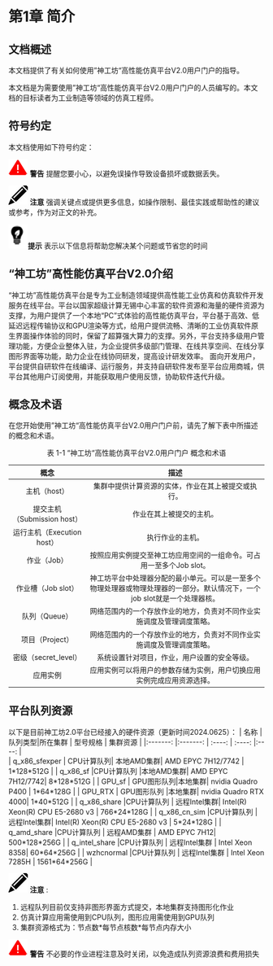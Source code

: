 # 第1章 简介

##  文档概述

<!-- <div id="GUI_app"></div>

<span id="jump">跳转到的地方</span> -->

本文档提供了有关如何使用”神工坊“高性能仿真平台V2.0用户门户的指导。

本文档是为需要使用”神工坊“高性能仿真平台V2.0用户门户的人员编写的。本文档的目标读者为工业制造等领域的仿真工程师。


## 符号约定

本文档使用如下符号约定：

![](figs/warn.png) **警告** 提醒您要小心，以避免误操作导致设备损坏或数据丢失。

![](figs/notice.png) **注意** 强调关键点或提供更多信息，如操作限制、最佳实践或帮助性的建议或参考，作为对正文的补充。

![](figs/hint.png)**提示** 表示以下信息将帮助您解决某个问题或节省您的时间

## “神工坊”高性能仿真平台V2.0介绍

“神工坊”高性能仿真平台是专为工业制造领域提供高性能工业仿真和仿真软件开发服务在线平台。平台以国家超级计算无锡中心丰富的软件资源和海量的硬件资源为支撑，为用户提供了一个本地“PC”式体验的高性能仿真平台，平台基于高效、低延迟远程传输协议和GPU渲染等方式，给用户提供流畅、清晰的工业仿真软件原生界面操作体验的同时，保留了超算强大算力的支撑。另外，平台支持多级用户管理功能，方便企业整体入驻，为企业提供多级部门管理、在线共享空间、在线分享图形界面等功能，助力企业在线协同研发，提高设计研发效率。
面向开发用户，平台提供自研软件在线编译、运行服务，并支持自研软件发布至平台应用商城，供平台其他用户订阅使用，并能获取用户使用反馈，协助软件迭代升级。

## 概念及术语
在您开始使用”神工坊“高性能仿真平台V2.0用户门户前，请先了解下表中所描述的概念和术语。

<center>表 1-1 “神工坊“高性能仿真平台V2.0用户门户 概念和术语</center>

| 概念     | 描述 |
|  :-------:        | :----:  |
| 主机（host） | 集群中提供计算资源的实体，作业在其上被提交或执行。 |
| 提交主机（Submission host） | 作业在其上被提交的主机。 |
| 运行主机（Execution host） | 执行作业的主机。 |
| 作业（Job） | 按照应用实例提交至神工坊应用空间的一组命令。可占用一至多个Job slot。 |
| 作业槽（Job slot） | 神工坊平台中处理器分配的最小单元。可以是一至多个物理处理器或物理处理器的一部分。默认情况下，一个job slot就是一个处理器核。 |
| 队列（Queue） | 网络范围内的一个存放作业的地方，负责对不同作业实施调度及管理调度策略。 |
| 项目（Project） | 网络范围内的一个存放作业的地方，负责对不同作业实施调度及管理调度策略。 | 资源池（Resources Pool） | 管理员可对多种不同调度器的资源池进行统一管理。|
| 密级（secret_level） | 系统设置针对项目，作业，用户设置的安全等级。|
| 应用实例 | 应用实例可以将用户的参数存储为实例，用户切换应用实例完成应用资源选择。|

## 平台队列资源

以下是目前神工坊2.0平台已经接入的硬件资源（更新时间2024.0625）：
| 名称         |  队列类型|所在集群 |    型号规格          |    集群资源 |
|:-------:      |:-------:     | :----:    | :----:           |:----:      |  
| q_x86_sfexper | CPU计算队列| 本地AMD集群| AMD EPYC 7H12/7742  |     1\*128\*512G    |
| q_x86_sf      |CPU计算队列 |本地AMD集群| AMD EPYC 7H12/7742|     8\*128\*512G   |
|  GPU_sf       | GPU图形队列|本地集群| nvidia Quadro P400 |   1\*64\*128G     |
|  GPU_RTX      |  GPU图形队列 |本地集群| nvidia Quadro RTX 4000|    1\*40\*512G    |
| q_x86_share   |CPU计算队列 | 远程Intel集群| Intel(R) Xeon(R) CPU E5-2680 v3 |    766\*24\*128G    |
| q_x86_cn_sim  |CPU计算队列 | 远程Intel集群| Intel(R) Xeon(R) CPU E5-2680 v3 |    5\*24\*128G    |
| q_amd_share   |CPU计算队列 | 远程AMD集群  | AMD EPYC 7H12| 500\*128\*256G    |
| q_intel_share |CPU计算队列 | 远程Intel集群 | Intel Xeon 8358| 60\*64\*256G      |
| wzhcnormal |CPU计算队列 | 远程Intel集群 | Intel Xeon 7285H | 1561\*64\*256G   |

![no](figs/notice.png) **注意** :

1. 远程队列目前仅支持非图形界面方式提交，本地集群支持图形化作业
2. 仿真计算应用需使用到CPU队列，图形应用需使用到GPU队列
3. 集群资源格式为：节点数\*每节点核数\*每节点内存大小

![warn](figs/warn.png) **警告**
不必要的作业进程注意及时关闭，以免造成队列资源浪费和费用损失

